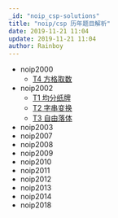 ```yaml
---
_id: "noip_csp-solutions"
title: "noip/csp 历年题目解析"
date: 2019-11-21 11:04
update: 2019-11-21 11:04
author: Rainboy
---
```



- noip2000
  - [T4 方格取数](/article/noip2000-tg-t4)
- noip2002
  - [T1 均分纸牌](/article/noip2002-tg-t1)
  - [T2 字串变换](/article/noip2002-tg-t2)
  - [T3 自由落体](/article/noip2002-tg-t3)
- noip2003
- noip2007
- noip2008
- noip2009
- noip2010
- noip2011
- noip2012
- noip2013
- noip2014
- noip2018
